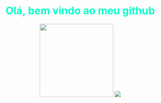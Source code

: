 <div align="center">
	<center><font color="lime"><h1 style="color: rgb(0, 255, 200)">Olá, bem vindo ao meu github</h1></center>
	<img style="height: 200px" src="https://github-readme-stats.vercel.app/api/top-langs/?username=MrZkexe&layout=compact&langs_count=7&theme=gotham">
	<img src="https://github-readme-stats.vercel.app/api?username=MrZkexe&show_icons=true&theme=gotham&include_all_commits=true&count_private=true">
</div>
